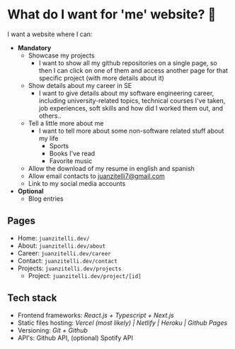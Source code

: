 # What do I want for 'me' website? 👦

I want a website where I can:

- **Mandatory**
    - Showcase my projects
        - I want to show all my github repositories on a single page, so then I can click on one of them and access another page for that specific project (with more details about it)
    - Show details about my career in SE
        - I want to give details about my software engineering career, including university-related topics, technical courses I've taken, job experiences, soft skills and how did I worked them out, and others..
    - Tell a little more about me
        - I want to tell more about some non-software related stuff about my life
            - Sports
            - Books I've read
            - Favorite music
    - Allow the download of my resume in english and spanish
    - Allow email contacts to [juanzitelli7@gmail.com](mailto:juanzitelli7@gmail.com)
    - Link to my social media accounts
- **Optional**
    - Blog entries

## Pages

- Home: `juanzitelli.dev/`
- About: `juanzitelli.dev/about`
- Career: `juanzitelli.dev/career`
- Contact: `juanzitelli.dev/contact`
- Projects: `juanzitelli.dev/projects`
    - Project: `juanzitelli.dev/project/[id]`

## Tech stack

- Frontend frameworks: *React.js + Typescript + Next.js*
- Static files hosting: *Vercel (most likely) | Netlify | Heroku | Github Pages*
- Versioning: *Git + Github*
- API's: Github API, (optional) Spotify API